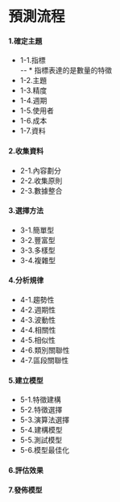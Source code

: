 # 預測流程


#### 1.確定主題
- 1-1.指標</br>
-- * 指標表達的是數量的特徵
- 1-2.主題
- 1-3.精度
- 1-4.週期
- 1-5.使用者
- 1-6.成本
- 1-7.資料
#### 2.收集資料
- 2-1.內容劃分
- 2-2.收集原則
- 2-3.數據整合
#### 3.選擇方法
- 3-1.簡單型
- 3-2.豐富型
- 3-3.多樣型
- 3-4.複雜型
#### 4.分析規律
- 4-1.趨勢性
- 4-2.週期性
- 4-3.波動性
- 4-4.相關性
- 4-5.相似性
- 4-6.類別關聯性
- 4-7.區段關聯性
#### 5.建立模型
- 5-1.特徵建構
- 5-2.特徵選擇
- 5-3.演算法選擇
- 5-4.建構模型
- 5-5.測試模型
- 5-6.模型最佳化
#### 6.評估效果
#### 7.發佈模型

